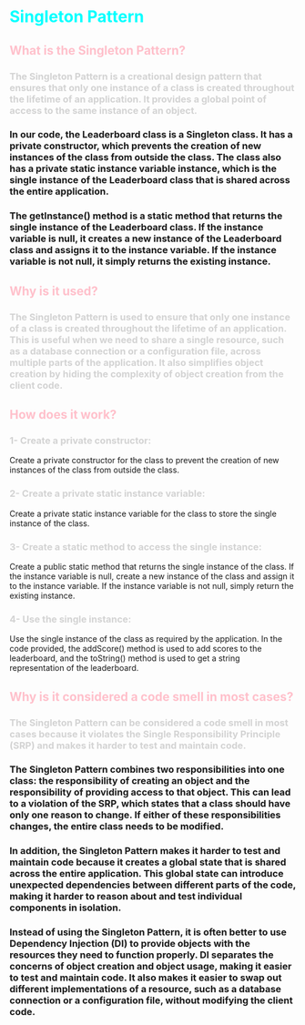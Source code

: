 
# <span style="color:cyan">Singleton Pattern</span>

## <span style="color:pink">What is the Singleton Pattern?</span>

### <span style="color:lightgrey">The Singleton Pattern is a creational design pattern that ensures that only one instance of a class is created throughout the lifetime of an application. It provides a global point of access to the same instance of an object.

### In our code, the Leaderboard class is a Singleton class. It has a private constructor, which prevents the creation of new instances of the class from outside the class. The class also has a private static instance variable instance, which is the single instance of the Leaderboard class that is shared across the entire application.

### The getInstance() method is a static method that returns the single instance of the Leaderboard class. If the instance variable is null, it creates a new instance of the Leaderboard class and assigns it to the instance variable. If the instance variable is not null, it simply returns the existing instance.

## <span style="color:pink">Why is it used?</span>

### <span style="color:lightgrey">The Singleton Pattern is used to ensure that only one instance of a class is created throughout the lifetime of an application. This is useful when we need to share a single resource, such as a database connection or a configuration file, across multiple parts of the application. It also simplifies object creation by hiding the complexity of object creation from the client code.

## <span style="color:pink">How does it work?</span>

### <span style="color:lightgrey">1- Create a private constructor:
Create a private constructor for the class to prevent the creation of new instances of the class from outside the class.

### <span style="color:lightgrey">2- Create a private static instance variable:
Create a private static instance variable for the class to store the single instance of the class.

### <span style="color:lightgrey">3- Create a static method to access the single instance:
Create a public static method that returns the single instance of the class. If the instance variable is null, create a new instance of the class and assign it to the instance variable. If the instance variable is not null, simply return the existing instance.

### <span style="color:lightgrey">4- Use the single instance:
Use the single instance of the class as required by the application. In the code provided, the addScore() method is used to add scores to the leaderboard, and the toString() method is used to get a string representation of the leaderboard.

## <span style="color:pink">Why is it considered a code smell in most cases?</span>

### <span style="color:lightgrey">The Singleton Pattern can be considered a code smell in most cases because it violates the Single Responsibility Principle (SRP) and makes it harder to test and maintain code.

### The Singleton Pattern combines two responsibilities into one class: the responsibility of creating an object and the responsibility of providing access to that object. This can lead to a violation of the SRP, which states that a class should have only one reason to change. If either of these responsibilities changes, the entire class needs to be modified.

### In addition, the Singleton Pattern makes it harder to test and maintain code because it creates a global state that is shared across the entire application. This global state can introduce unexpected dependencies between different parts of the code, making it harder to reason about and test individual components in isolation.

### Instead of using the Singleton Pattern, it is often better to use Dependency Injection (DI) to provide objects with the resources they need to function properly. DI separates the concerns of object creation and object usage, making it easier to test and maintain code. It also makes it easier to swap out different implementations of a resource, such as a database connection or a configuration file, without modifying the client code.
